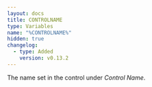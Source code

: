```yaml
---
layout: docs
title: CONTROLNAME
type: Variables
name: "%CONTROLNAME%"
hidden: true
changelog:
  - type: Added
    version: v0.13.2
---
```

The name set in the control under *Control Name*.
